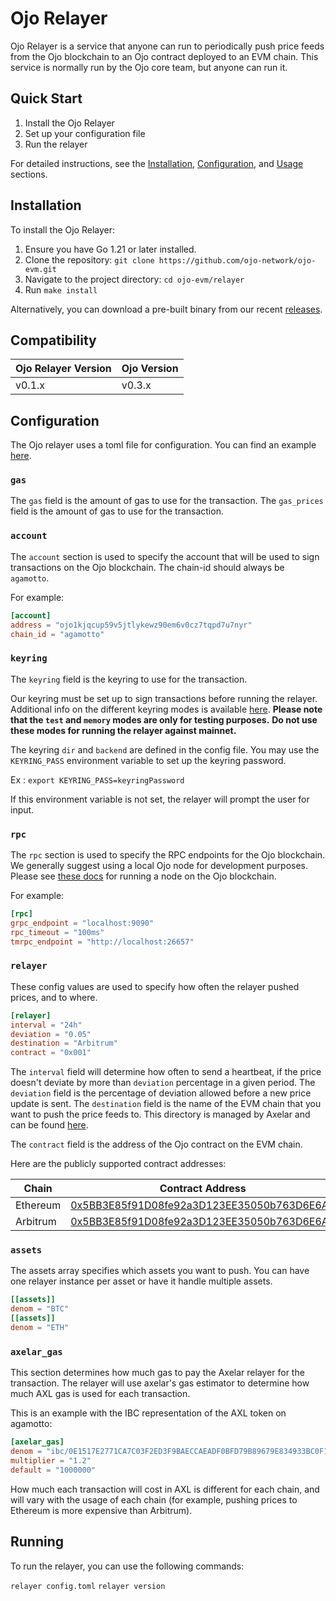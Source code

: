 # Ojo Relayer

Ojo Relayer is a service that anyone can run to periodically push price feeds from the Ojo blockchain to an Ojo contract deployed to an EVM chain. This service is normally run by the Ojo core team, but anyone can run it.

## Quick Start

1. Install the Ojo Relayer
2. Set up your configuration file
3. Run the relayer

For detailed instructions, see the [Installation](#installation), [Configuration](#configuration), and [Usage](#usage) sections.

## Installation

To install the Ojo Relayer:

1. Ensure you have Go 1.21 or later installed.
2. Clone the repository: `git clone https://github.com/ojo-network/ojo-evm.git`
3. Navigate to the project directory: `cd ojo-evm/relayer`
4. Run `make install`

Alternatively, you can download a pre-built binary from our recent [releases](https://github.com/ojo-network/ojo-evm/releases).

## Compatibility

| Ojo Relayer Version | Ojo Version |
|---------------------|-------------|
| v0.1.x              | v0.3.x      |

## Configuration

The Ojo relayer uses a toml file for configuration. You can find an example [here](./relayer.example.toml).

### `gas`

The `gas` field is the amount of gas to use for the transaction.
The `gas_prices` field is the amount of gas to use for the transaction.

### `account`

The `account` section is used to specify the account that will be used to sign transactions on the Ojo blockchain. The chain-id should always be `agamotto`.

For example:
```toml
[account]
address = "ojo1kjqcup59v5jtlykewz90em6v0cz7tqpd7u7nyr"
chain_id = "agamotto"
```

### `keyring`

The `keyring` field is the keyring to use for the transaction.

Our keyring must be set up to sign transactions before running the relayer.
Additional info on the different keyring modes is available [here](https://docs.cosmos.network/v0.46/run-node/keyring.html).
**Please note that the `test` and `memory` modes are only for testing purposes.**
**Do not use these modes for running the relayer against mainnet.**

The keyring `dir` and `backend` are defined in the config file.
You may use the `KEYRING_PASS` environment variable to set up the keyring password.

Ex :
`export KEYRING_PASS=keyringPassword`

If this environment variable is not set, the relayer will prompt the user for input.

### `rpc`

The `rpc` section is used to specify the RPC endpoints for the Ojo blockchain. We generally suggest using a local Ojo node for development purposes. Please see [these docs](https://docs.ojo.network/networks/agamotto#start-a-full-node) for running a node on the Ojo blockchain.

For example:
```toml
[rpc]
grpc_endpoint = "localhost:9090"
rpc_timeout = "100ms"
tmrpc_endpoint = "http://localhost:26657"
```

### `relayer`

These config values are used to specify how often the relayer pushed prices, and to where.

```toml
[relayer]
interval = "24h"
deviation = "0.05"
destination = "Arbitrum"
contract = "0x001"
```

The `interval` field will determine how often to send a heartbeat, if the price doesn't deviate by more than `deviation` percentage in a given period.
The `deviation` field is the percentage of deviation allowed before a new price update is sent.
The `destination` field is the name of the EVM chain that you want to push the price feeds to. This directory is managed by Axelar and can be found [here](https://docs.axelar.dev/resources/contract-addresses/mainnet/).

The `contract` field is the address of the Ojo contract on the EVM chain.

Here are the publicly supported contract addresses:

| Chain    | Contract Address |
|----------|------------------|
| Ethereum | [0x5BB3E85f91D08fe92a3D123EE35050b763D6E6A7](https://etherscan.io/address/0x5BB3E85f91D08fe92a3D123EE35050b763D6E6A7) |
| Arbitrum | [0x5BB3E85f91D08fe92a3D123EE35050b763D6E6A7](https://arbiscan.io/address/0x5BB3E85f91D08fe92a3D123EE35050b763D6E6A7) |

### `assets`

The assets array specifies which assets you want to push. You can have one relayer instance per asset or have it handle multiple assets.

```toml
[[assets]]
denom = "BTC"
[[assets]]
denom = "ETH"
```

### `axelar_gas`

This section determines how much gas to pay the Axelar relayer for the transaction. The relayer will use axelar's gas estimator to determine how much AXL gas is used for each transaction.

This is an example with the IBC representation of the AXL token on agamotto:
```toml
[axelar_gas]
denom = "ibc/0E1517E2771CA7C03F2ED3F9BAECCAEADF0BFD79B89679E834933BC0F179AD98"
multiplier = "1.2"
default = "1000000"
```

How much each transaction will cost in AXL is different for each chain, and will vary with the usage of each chain (for example, pushing prices to Ethereum is more expensive than Arbitrum).

## Running

To run the relayer, you can use the following commands:

`relayer config.toml`
`relayer version`
